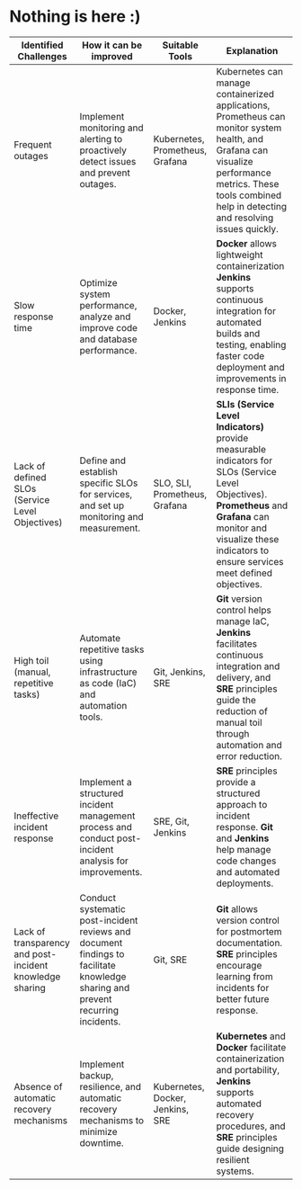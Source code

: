 # Nothing is here :)

| **Identified Challenges** | **How it can be improved** | **Suitable Tools** | **Explanation** |
|--------|----------|--------|---------|
| Frequent outages |	Implement monitoring and alerting to proactively detect issues and prevent outages. |	Kubernetes, Prometheus, Grafana	| Kubernetes can manage containerized applications, Prometheus can monitor system health, and Grafana can visualize performance metrics. These tools combined help in detecting and resolving issues quickly. |
| Slow response time |	Optimize system performance, analyze and improve code and database performance. |	Docker, Jenkins |	**Docker** allows lightweight containerization   **Jenkins** supports continuous integration for automated builds and testing, enabling faster code deployment and improvements in response time. |
| Lack of defined SLOs (Service Level Objectives) |	Define and establish specific SLOs for services, and set up monitoring and measurement. |	SLO, SLI, Prometheus, Grafana |	**SLIs (Service Level Indicators)** provide measurable indicators for SLOs (Service Level Objectives). **Prometheus** and **Grafana** can monitor and visualize these indicators to ensure services meet defined objectives. |
| High toil (manual, repetitive tasks) |	Automate repetitive tasks using infrastructure as code (IaC) and automation tools. |	Git, Jenkins, SRE |	**Git** version control helps manage IaC, **Jenkins** facilitates continuous integration and delivery, and **SRE** principles guide the reduction of manual toil through automation and error reduction. |
| Ineffective incident response |	Implement a structured incident management process and conduct post-incident analysis for improvements. |	SRE, Git, Jenkins |	**SRE** principles provide a structured approach to incident response. **Git** and **Jenkins** help manage code changes and automated deployments. |
| Lack of transparency and post-incident knowledge sharing | Conduct systematic post-incident reviews and document findings to facilitate knowledge sharing and prevent recurring incidents. |	Git, SRE |	**Git** allows version control for postmortem documentation. **SRE** principles encourage learning from incidents for better future response. |
| Absence of automatic recovery mechanisms |	Implement backup, resilience, and automatic recovery mechanisms to minimize downtime. |	Kubernetes, Docker, Jenkins, SRE |	**Kubernetes** and **Docker** facilitate containerization and portability, **Jenkins** supports automated recovery procedures, and **SRE** principles guide designing resilient systems. |
